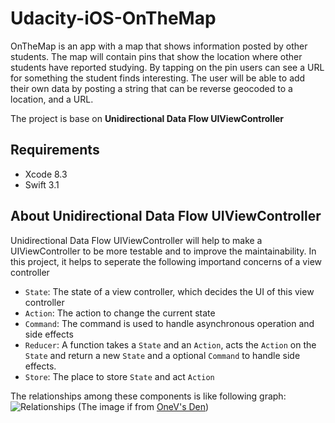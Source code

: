 # Udacity-iOS-OnTheMap

OnTheMap is an app with a map that shows information posted by other students.
The map will contain pins that show the location where other students have reported studying.
By tapping on the pin users can see a URL for something the student finds interesting.
The user will be able to add their own data by posting a string that can be reverse geocoded to a location,
and a URL.

The project is base on **Unidirectional Data Flow UIViewController**

## Requirements
- Xcode 8.3
- Swift 3.1

## About Unidirectional Data Flow UIViewController

Unidirectional Data Flow UIViewController will help to make a UIViewController
to be more testable and to improve the maintainability.
In this project, it helps to seperate the following importand concerns of a view controller

- `State`: The state of a view controller, which decides the UI of this view controller
- `Action`: The action to change the current state
- `Command`: The command is used to handle asynchronous operation and side effects
- `Reducer`: A function takes a `State` and an `Action`, acts the `Action` on the `State`
    and return a new `State` and a optional `Command` to handle side effects.
- `Store`: The place to store `State` and act `Action`

The relationships among these components is like following graph:
![Relationships](https://onevcat.com/assets/images/2017/view-controller-states.svg)
(The image if from [OneV's Den](https://onevcat.com/2017/07/state-based-viewcontroller/))



